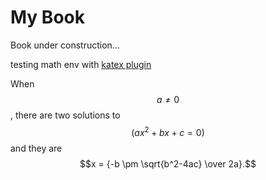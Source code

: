 # My Book

Book under construction...

testing math env with [katex plugin](http://plugins.gitbook.com/plugin/katex)

When $$a \ne 0$$, there are two solutions to $$(ax^2 + bx + c = 0)$$ and they are
$$x = {-b \pm \sqrt{b^2-4ac} \over 2a}.$$

